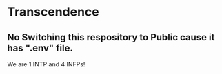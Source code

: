 # Transcendence

No Switching this respository to Public cause it has ".env" file.
-------------------------------
We are 1 INTP and 4 INFPs!

